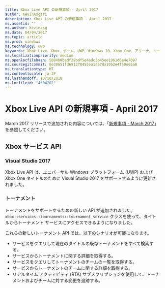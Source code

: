 ```yaml
---
title: Xbox Live API の新規事項 - April 2017
author: KevinAsgari
description: Xbox Live API の新規事項 - April 2017
ms.assetid: ''
ms.author: kevinasg
ms.date: 04/04/2017
ms.topic: article
ms.prod: windows
ms.technology: uwp
keywords: Xbox Live、Xbox、ゲーム、UWP、Windows 10、Xbox One、アリーナ、トーナメント
ms.localizationpriority: medium
ms.openlocfilehash: 5084b0badf29bdf5e4adc3b45ee1961d6a4e7097
ms.sourcegitcommit: 8e30651fd691378455ea1a57da10b2e4f50e66a0
ms.translationtype: MT
ms.contentlocale: ja-JP
ms.lasthandoff: 10/10/2018
ms.locfileid: "4504202"
---
```

# <a name="whats-new-for-the-xbox-live-apis---april-2017"></a>Xbox Live API の新規事項 - April 2017

March 2017 リリースで追加された内容については、「[新規事項 - March 2017](1703-whats-new.md)」を参照してください。

## <a name="xbox-services-apis"></a>Xbox サービス API

### <a name="visual-studio-2017"></a>Visual Studio 2017

Xbox Live API は、ユニバーサル Windows プラットフォーム (UWP) および Xbox One タイトルのために Visual Studio 2017 をサポートするように更新されました。

### <a name="tournaments"></a>トーナメント

トーナメントをサポートするための新しい API が追加されました。 `xbox::services::tournaments::tournament_service` クラスを使って、タイトルからトーナメント サービスにアクセスできるようになりました。

これらの新しいトーナメント API では、以下のシナリオが可能になります。

* サービスをクエリして現在のタイトルの既存トーナメントをすべて検索する。
* サービスからトーナメントに関する詳細を取得する。
* サービスをクエリしてトーナメントのチームの一覧を取得する。
* サービスからトーナメントのチームに関する詳細を取得する。
* リアルタイム アクティビティ (RTA) サブスクリプションを使用して、トーナメントおよびチームに対する変更を追跡する。
